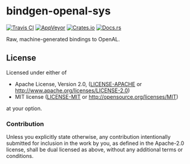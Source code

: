# bindgen-openal-sys

[![Travis CI](https://travis-ci.com/FaultyRAM/bindgen-openal-sys.svg)][1]
[![AppVeyor](https://ci.appveyor.com/api/projects/status/aa58ysiye9ne4in0?retina=true&svg=true)][2]
[![Crates.io](https://img.shields.io/crates/v/bindgen-openal-sys.svg)][3]
[![Docs.rs](https://docs.rs/bindgen-openal-sys/badge.svg)][4]

Raw, machine-generated bindings to OpenAL.

## License

Licensed under either of

* Apache License, Version 2.0,
  ([LICENSE-APACHE](LICENSE-APACHE) or http://www.apache.org/licenses/LICENSE-2.0)
* MIT license ([LICENSE-MIT](LICENSE-MIT) or http://opensource.org/licenses/MIT)

at your option.

### Contribution

Unless you explicitly state otherwise, any contribution intentionally
submitted for inclusion in the work by you, as defined in the Apache-2.0
license, shall be dual licensed as above, without any additional terms or
conditions.

[1]: https://travis-ci.com/FaultyRAM/bindgen-openal-sys
[2]: https://ci.appveyor.com/project/FaultyRAM/bindgen-openal-sys
[3]: https://crates.io/crates/bindgen-openal-sys
[4]: https://docs.rs/bindgen-openal-sys
